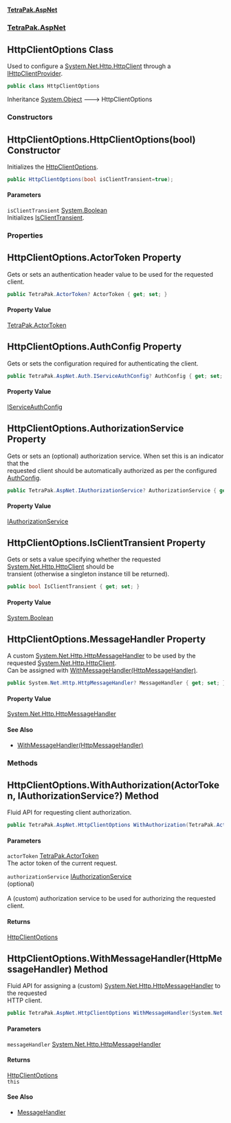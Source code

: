 #### [TetraPak.AspNet](index.md 'index')
### [TetraPak.AspNet](TetraPak_AspNet.md 'TetraPak.AspNet')
## HttpClientOptions Class
Used to configure a [System.Net.Http.HttpClient](https://docs.microsoft.com/en-us/dotnet/api/System.Net.Http.HttpClient 'System.Net.Http.HttpClient') through a [IHttpClientProvider](TetraPak_AspNet_IHttpClientProvider.md 'TetraPak.AspNet.IHttpClientProvider').  
```csharp
public class HttpClientOptions
```

Inheritance [System.Object](https://docs.microsoft.com/en-us/dotnet/api/System.Object 'System.Object') &#129106; HttpClientOptions  
### Constructors
<a name='TetraPak_AspNet_HttpClientOptions_HttpClientOptions(bool)'></a>
## HttpClientOptions.HttpClientOptions(bool) Constructor
Initializes the [HttpClientOptions](TetraPak_AspNet_HttpClientOptions.md 'TetraPak.AspNet.HttpClientOptions').  
```csharp
public HttpClientOptions(bool isClientTransient=true);
```
#### Parameters
<a name='TetraPak_AspNet_HttpClientOptions_HttpClientOptions(bool)_isClientTransient'></a>
`isClientTransient` [System.Boolean](https://docs.microsoft.com/en-us/dotnet/api/System.Boolean 'System.Boolean')  
Initializes [IsClientTransient](TetraPak_AspNet_HttpClientOptions.md#TetraPak_AspNet_HttpClientOptions_IsClientTransient 'TetraPak.AspNet.HttpClientOptions.IsClientTransient').  
  
  
### Properties
<a name='TetraPak_AspNet_HttpClientOptions_ActorToken'></a>
## HttpClientOptions.ActorToken Property
Gets or sets an authentication header value to be used for the requested client.  
```csharp
public TetraPak.ActorToken? ActorToken { get; set; }
```
#### Property Value
[TetraPak.ActorToken](https://docs.microsoft.com/en-us/dotnet/api/TetraPak.ActorToken 'TetraPak.ActorToken')
  
<a name='TetraPak_AspNet_HttpClientOptions_AuthConfig'></a>
## HttpClientOptions.AuthConfig Property
Gets or sets the configuration required for authenticating the client.   
```csharp
public TetraPak.AspNet.Auth.IServiceAuthConfig? AuthConfig { get; set; }
```
#### Property Value
[IServiceAuthConfig](TetraPak_AspNet_Auth_IServiceAuthConfig.md 'TetraPak.AspNet.Auth.IServiceAuthConfig')
  
<a name='TetraPak_AspNet_HttpClientOptions_AuthorizationService'></a>
## HttpClientOptions.AuthorizationService Property
Gets or sets an (optional) authorization service. When set this is an indicator that the  
requested client should be automatically authorized as per the configured [AuthConfig](TetraPak_AspNet_HttpClientOptions.md#TetraPak_AspNet_HttpClientOptions_AuthConfig 'TetraPak.AspNet.HttpClientOptions.AuthConfig').     
```csharp
public TetraPak.AspNet.IAuthorizationService? AuthorizationService { get; set; }
```
#### Property Value
[IAuthorizationService](TetraPak_AspNet_IAuthorizationService.md 'TetraPak.AspNet.IAuthorizationService')
  
<a name='TetraPak_AspNet_HttpClientOptions_IsClientTransient'></a>
## HttpClientOptions.IsClientTransient Property
Gets or sets a value specifying whether the requested [System.Net.Http.HttpClient](https://docs.microsoft.com/en-us/dotnet/api/System.Net.Http.HttpClient 'System.Net.Http.HttpClient') should be  
transient (otherwise a singleton instance till be returned).   
```csharp
public bool IsClientTransient { get; set; }
```
#### Property Value
[System.Boolean](https://docs.microsoft.com/en-us/dotnet/api/System.Boolean 'System.Boolean')
  
<a name='TetraPak_AspNet_HttpClientOptions_MessageHandler'></a>
## HttpClientOptions.MessageHandler Property
A custom [System.Net.Http.HttpMessageHandler](https://docs.microsoft.com/en-us/dotnet/api/System.Net.Http.HttpMessageHandler 'System.Net.Http.HttpMessageHandler') to be used by the requested [System.Net.Http.HttpClient](https://docs.microsoft.com/en-us/dotnet/api/System.Net.Http.HttpClient 'System.Net.Http.HttpClient').  
Can be assigned with [WithMessageHandler(HttpMessageHandler)](TetraPak_AspNet_HttpClientOptions.md#TetraPak_AspNet_HttpClientOptions_WithMessageHandler(System_Net_Http_HttpMessageHandler) 'TetraPak.AspNet.HttpClientOptions.WithMessageHandler(System.Net.Http.HttpMessageHandler)').  
```csharp
public System.Net.Http.HttpMessageHandler? MessageHandler { get; set; }
```
#### Property Value
[System.Net.Http.HttpMessageHandler](https://docs.microsoft.com/en-us/dotnet/api/System.Net.Http.HttpMessageHandler 'System.Net.Http.HttpMessageHandler')
#### See Also
- [WithMessageHandler(HttpMessageHandler)](TetraPak_AspNet_HttpClientOptions.md#TetraPak_AspNet_HttpClientOptions_WithMessageHandler(System_Net_Http_HttpMessageHandler) 'TetraPak.AspNet.HttpClientOptions.WithMessageHandler(System.Net.Http.HttpMessageHandler)')
  
### Methods
<a name='TetraPak_AspNet_HttpClientOptions_WithAuthorization(TetraPak_ActorToken_TetraPak_AspNet_IAuthorizationService_)'></a>
## HttpClientOptions.WithAuthorization(ActorToken, IAuthorizationService?) Method
Fluid API for requesting client authorization.  
```csharp
public TetraPak.AspNet.HttpClientOptions WithAuthorization(TetraPak.ActorToken actorToken, TetraPak.AspNet.IAuthorizationService? authorizationService=null);
```
#### Parameters
<a name='TetraPak_AspNet_HttpClientOptions_WithAuthorization(TetraPak_ActorToken_TetraPak_AspNet_IAuthorizationService_)_actorToken'></a>
`actorToken` [TetraPak.ActorToken](https://docs.microsoft.com/en-us/dotnet/api/TetraPak.ActorToken 'TetraPak.ActorToken')  
The actor token of the current request.  
  
<a name='TetraPak_AspNet_HttpClientOptions_WithAuthorization(TetraPak_ActorToken_TetraPak_AspNet_IAuthorizationService_)_authorizationService'></a>
`authorizationService` [IAuthorizationService](TetraPak_AspNet_IAuthorizationService.md 'TetraPak.AspNet.IAuthorizationService')  
(optional)<br/>  
A (custom) authorization service to be used for authorizing the requested client.  
  
#### Returns
[HttpClientOptions](TetraPak_AspNet_HttpClientOptions.md 'TetraPak.AspNet.HttpClientOptions')  
  
<a name='TetraPak_AspNet_HttpClientOptions_WithMessageHandler(System_Net_Http_HttpMessageHandler)'></a>
## HttpClientOptions.WithMessageHandler(HttpMessageHandler) Method
Fluid API for assigning a (custom) [System.Net.Http.HttpMessageHandler](https://docs.microsoft.com/en-us/dotnet/api/System.Net.Http.HttpMessageHandler 'System.Net.Http.HttpMessageHandler') to the requested  
HTTP client.  
```csharp
public TetraPak.AspNet.HttpClientOptions WithMessageHandler(System.Net.Http.HttpMessageHandler messageHandler);
```
#### Parameters
<a name='TetraPak_AspNet_HttpClientOptions_WithMessageHandler(System_Net_Http_HttpMessageHandler)_messageHandler'></a>
`messageHandler` [System.Net.Http.HttpMessageHandler](https://docs.microsoft.com/en-us/dotnet/api/System.Net.Http.HttpMessageHandler 'System.Net.Http.HttpMessageHandler')  
  
#### Returns
[HttpClientOptions](TetraPak_AspNet_HttpClientOptions.md 'TetraPak.AspNet.HttpClientOptions')  
`this`
#### See Also
- [MessageHandler](TetraPak_AspNet_HttpClientOptions.md#TetraPak_AspNet_HttpClientOptions_MessageHandler 'TetraPak.AspNet.HttpClientOptions.MessageHandler')
  

